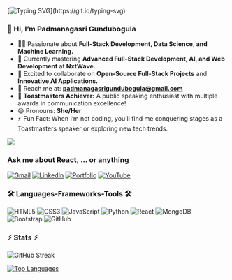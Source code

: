 [![Typing SVG](https://readme-typing-svg.demolab.com/?lines=Hi+there!+I+am+Padmanagasri;Welcome+to+my+GitHub+profile!)](https://git.io/typing-svg)

   ### 👋 Hi, I’m **Padmanagasri Gundubogula**  
- 👩‍💻 Passionate about **Full-Stack Development, Data Science, and Machine Learning.**  
- 🌱 Currently mastering **Advanced Full-Stack Development, AI, and Web Development** at **NxtWave.**  
- 🚀 Excited to collaborate on **Open-Source Full-Stack Projects** and **Innovative AI Applications.**  
- 💬 Reach me at: **[padmanagasrigundubogula@gmail.com](mailto:padmanagasrigundubogula@gmail.com)**  
- 🎤 **Toastmasters Achiever:** A public speaking enthusiast with multiple awards in communication excellence!  
- 😄 Pronouns: **She/Her**  
- ⚡ Fun Fact: When I’m not coding, you’ll find me conquering stages as a Toastmasters speaker or exploring new tech trends.

[![](https://visitcount.itsvg.in/api?id=PadmanagasriGundubogula&label=Profile%20Views&color=3&icon=0&pretty=true)](https://visitcount.itsvg.in)


### Ask me about React, ... or anything

[![Gmail](https://img.shields.io/badge/Gmail-D14836?style=for-the-badge&logo=gmail&logoColor=white)](mailto:padmanagasri4444@gmail.com)
[![LinkedIn](https://img.shields.io/badge/LinkedIn-0A66C2?style=for-the-badge&logo=linkedin&logoColor=white)](https://www.linkedin.com/in/padmanagasri-gundubogula/)
[![Portfolio](https://img.shields.io/badge/Portfolio-FF7139?style=for-the-badge&logo=firefox&logoColor=white)](https://your-portfolio-link.com)
[![YouTube](https://img.shields.io/badge/YouTube-FF0000?style=for-the-badge&logo=youtube&logoColor=white)](https://www.youtube.com/@B-tech_student3)

### 🛠️ Languages-Frameworks-Tools 🛠️

![HTML5](https://img.shields.io/badge/HTML5-E34F26?style=for-the-badge&logo=html5&logoColor=white)
![CSS3](https://img.shields.io/badge/CSS3-1572B6?style=for-the-badge&logo=css3&logoColor=white)
![JavaScript](https://img.shields.io/badge/JavaScript-F7DF1E?style=for-the-badge&logo=javascript&logoColor=black)
![Python](https://img.shields.io/badge/Python-3776AB?style=for-the-badge&logo=python&logoColor=white)
![React](https://img.shields.io/badge/React-61DAFB?style=for-the-badge&logo=react&logoColor=black)
![MongoDB](https://img.shields.io/badge/MongoDB-47A248?style=for-the-badge&logo=mongodb&logoColor=white)
![Bootstrap](https://img.shields.io/badge/Bootstrap-7952B3?style=for-the-badge&logo=bootstrap&logoColor=white)
![GitHub](https://img.shields.io/badge/GitHub-181717?style=for-the-badge&logo=github&logoColor=white)

### ⚡ Stats ⚡

![GitHub Streak](http://github-readme-streak-stats.herokuapp.com?user=PadmanagasriGundubogula&theme=radical&background=FFFFFF)

[![Top Languages](https://github-readme-stats.vercel.app/api/top-langs/?username=PadmanagasriGundubogula&layout=compact&theme=radical&bg_color=FFFFFF)](https://github.com/PadmanagasriGundubogula/github-readme-stats)
